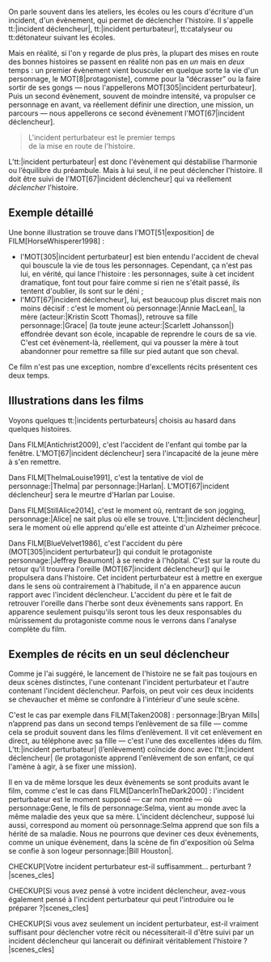 <!-- Page: #300 L'incident perturbateur (scène-clé) -->

On parle souvent dans les ateliers, les écoles ou les cours d'écriture d'un incident, d'un évènement, qui permet de déclencher l'histoire. Il s'appelle tt:|incident déclencheur|, tt:|incident perturbateur|, tt:catalyseur ou tt:détonateur suivant les écoles.

Mais en réalité, si l'on y regarde de plus près, la plupart des mises en route des bonnes histoires se passent en réalité non pas en *un* mais en *deux* temps : un premier évènement vient bousculer en quelque sorte la vie d'un personnage, le MOT[8|protagoniste], comme pour la “décrasser” ou la faire sortir de ses gongs — nous l'appellerons MOT[305|incident perturbateur]. Puis un second évènement, souvent de moindre intensité, va propulser ce personnage en avant, va réellement définir une direction, une mission, un parcours — nous appellerons ce second évènement l'MOT[67|incident déclencheur].

> L'incident perturbateur est le premier temps<br>de la mise en route de l'histoire.

L’tt:|incident perturbateur| est donc l'évènement qui déstabilise l’harmonie ou l’équilibre du préambule. Mais à lui seul, il ne peut déclencher l'histoire. Il doit être suivi de l'MOT[67|incident déclencheur] qui va réellement *déclencher* l'histoire.

## Exemple détaillé

Une bonne illustration se trouve dans l'MOT[51|exposition] de FILM[HorseWhisperer1998] :

* l'MOT[305|incident perturbateur] est bien entendu l'accident de cheval qui bouscule la vie de tous les personnages. Cependant, ça n'est pas lui, en vérité, qui lance l'histoire : les personnages, suite à cet incident dramatique, font tout pour faire comme si rien ne s'était passé, ils tentent d'oublier, ils sont sur le déni ;
* l'MOT[67|incident déclencheur], lui, est beaucoup plus discret mais non moins décisif : c'est le moment où personnage:|Annie MacLean|, la mère (acteur:|Kristin Scott Thomas|), retrouve sa fille personnage:|Grace| (la toute jeune acteur:|Scarlett Johansson|) effondrée devant son école, incapable de reprendre le cours de sa vie. C'est cet évènement-là, réellement, qui va pousser la mère à tout abandonner pour remettre sa fille sur pied autant que son cheval.

Ce film n'est pas une exception, nombre d'excellents récits présentent ces deux temps.

## Illustrations dans les films

Voyons quelques tt:|incidents perturbateurs| choisis au hasard dans quelques histoires.

Dans FILM[Antichrist2009], c'est l'accident de l'enfant qui tombe par la fenêtre. L'MOT[67|incident déclencheur] sera l'incapacité de la jeune mère à s'en remettre.

Dans FILM[ThelmaLouise1991], c'est la tentative de viol de personnage:|Thelma| par personnage:|Harlan|. L'MOT[67|incident déclencheur] sera le meurtre d'Harlan par Louise.

Dans FILM[StillAlice2014], c'est le moment où, rentrant de son jogging, personnage:|Alice| ne sait plus où elle se trouve. L'tt:|incident déclencheur| sera le moment où elle apprend qu'elle est atteinte d'un Alzheimer précoce.

Dans FILM[BlueVelvet1986], c'est l'accident du père (MOT[305|incident perturbateur]) qui conduit le protagoniste personnage:|Jeffrey Beaumont| à se rendre à l'hôpital. C'est sur la route du retour qu'il trouvera l'oreille (MOT[67|incident déclencheur]) qui le propulsera dans l'histoire. Cet incident perturbateur est à mettre en exergue dans le sens où contrairement à l'habitude, il n'a en apparence aucun rapport avec l'incident déclencheur. L'accident du père et le fait de retrouver l'oreille dans l'herbe sont deux évènements sans rapport. En apparence seulement puisqu'ils seront tous les deux responsables du mûrissement du protagoniste comme nous le verrons dans l'analyse complète du film.


## Exemples de récits en un seul déclencheur

Comme je l'ai suggéré, le lancement de l'histoire ne se fait pas toujours en deux scènes distinctes, l'une contenant l'incident perturbateur et l'autre contenant l'incident déclencheur. Parfois, on peut voir ces deux incidents se chevaucher et même se confondre à l'intérieur d'une seule scène.

C'est le cas par exemple dans FILM[Taken2008] :  personnage:|Bryan Mills| n’apprend pas dans un second temps l’enlèvement de sa fille —&nbsp;comme cela se produit souvent dans les films d’enlèvement. Il vit cet enlèvement en direct, au téléphone avec sa fille — c'est l'une des excellentes idées du film. L’tt:|incident perturbateur| (l’enlèvement) coïncide donc avec l’tt:|incident déclencheur| (le protagoniste apprend l'enlèvement de son enfant, ce qui l'amène à agir, à se fixer une mission).

Il en va de même lorsque les deux évènements se sont produits avant le film, comme c'est le cas dans FILM[DancerInTheDark2000] : l'incident perturbateur est le moment supposé — car non montré — où personnage:Gene, le fils de personnage:Selma, vient au monde avec la même maladie des yeux que sa mère. L'incident déclencheur, supposé lui aussi, correspond au moment où personnage:Selma apprend que son fils a hérité de sa maladie. Nous ne pourrons que deviner ces deux évènements, comme un unique évènement, dans la scène de fin d'exposition où Selma se confie à son logeur personnage:|Bill Houston|.

CHECKUP[Votre incident perturbateur est-il suffisamment… perturbant ?|scenes_cles]

CHECKUP[Si vous avez pensé à votre incident déclencheur, avez-vous également pensé à l'incident perturbateur qui peut l'introduire ou le préparer ?|scenes_cles]

CHECKUP[Si vous avez seulement un incident perturbateur, est-il vraiment suffisant pour déclencher votre récit ou nécessiterait-il d'être suivi par un incident déclencheur qui lancerait ou définirait véritablement l'histoire ?|scenes_cles]
